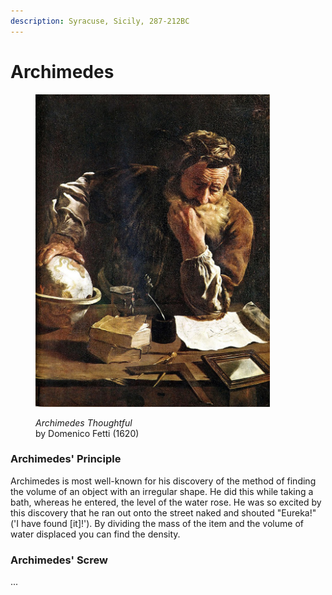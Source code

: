 ```yaml
---
description: Syracuse, Sicily, 287-212BC
---
```


# Archimedes

<figure><img src="../../.gitbook/assets/image (2).png" alt="" width="375"><figcaption><p><em>Archimedes Thoughtful</em><br>by Domenico Fetti (1620)</p></figcaption></figure>

### Archimedes' Principle

Archimedes is most well-known for his discovery of the method of finding the volume of an object with an irregular shape. He did this while taking a bath, whereas he entered, the level of the water rose. He was so excited by this discovery that he ran out onto the street naked and shouted "Eureka!" ('I have found \[it]!'). By dividing the mass of the item and the volume of water displaced you can find the density.

### Archimedes' Screw

...
